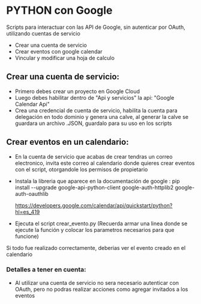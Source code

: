 # PYTHON con Google

Scripts para interactuar con las API de Google, sin autenticar por OAuth, utilizando cuentas de servicio

* Crear una cuenta de servicio
* Crear eventos con google calendar
* Vincular y modificar una hoja de calculo

## Crear una cuenta de servicio:

* Primero debes crear un proyecto en Google Cloud
* Luego debes habilitar dentro de "Api y servicios" la api: "Google Calendar Api"
* Crea una credencial de cuenta de servicio, habilita la cuenta para delegación en todo dominio y genera una calve, al generar la calve se guardara un archivo .JSON, guardalo para su uso en los scripts

## Crear eventos en un calendario:

* En la cuenta de servicio que acabas de crear tendras un correo electronico, invita este correo al calendario donde quieres crear eventos con el script, otorgandole los permisos de propietario
* Instala la libreria que aparece en la documentación de google :
    pip install --upgrade google-api-python-client google-auth-httplib2 google-auth-oauthlib

    https://developers.google.com/calendar/api/quickstart/python?hl=es_419

* Ejecuta el script crear_evento.py (Recuerda armar una linea donde se ejecute la función y colocar los parametros necesarios para que funcione)

Si todo fue realizado correctamente, deberias ver el evento creado en el calendario

### Detalles a tener en cuenta:

* Al utilizar una cuenta de servicio no sera necesario autenticar con OAuth, pero no podras realizar acciones como agregar invitados a los eventos

